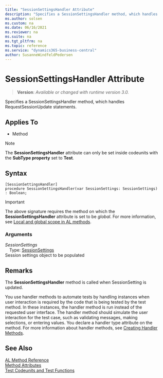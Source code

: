 ```yaml
---
title: "SessionSettingsHandler Attribute"
description: "Specifies a SessionSettingsHandler method, which handles RequestSessionUpdate statements."
ms.author: solsen
ms.custom: na
ms.date: 06/16/2021
ms.reviewer: na
ms.suite: na
ms.tgt_pltfrm: na
ms.topic: reference
ms.service: "dynamics365-business-central"
author: SusanneWindfeldPedersen
---
```

[//]: # (START>DO_NOT_EDIT)
[//]: # (IMPORTANT:Do not edit any of the content between here and the END>DO_NOT_EDIT.)
[//]: # (Any modifications should be made in the .xml files in the ModernDev repo.)

# SessionSettingsHandler Attribute
> **Version**: _Available or changed with runtime version 3.0._

Specifies a SessionSettingsHandler method, which handles RequestSessionUpdate statements.


## Applies To

- Method

> [!NOTE]
> The **SessionSettingsHandler** attribute can only be set inside codeunits with the **SubType property** set to **Test**.

## Syntax

```
[SessionSettingsHandler]
procedure SessionSettingsHandler(var SessionSettings: SessionSettings) : Boolean;
```
> [!IMPORTANT]
> The above signature requires the method on which the **SessionSettingsHandler** attribute is set to be *global*. For more information, see [Local and global scope in AL methods](../devenv-al-methods.md%23local-and-global-scope).

### Arguments
*SessionSettings*  
&emsp;Type: [SessionSettings](../methods-auto/sessionsettings/sessionsettings-data-type.md)  
Session settings object to be populated  

[//]: # (IMPORTANT: END>DO_NOT_EDIT)
## Remarks

The **SessionSettingsHandler** method is called when SessionSetting is updated. 

You use handler methods to automate tests by handling instances when user interaction is required by the code that is being tested by the test method. In these instances, the handler method is run instead of the requested user interface. The handler method should simulate the user interaction for the test case, such as validating messages, making selections, or entering values. You declare a handler type attribute on the method. For more information about handler methods, see [Creating Handler Methods](../devenv-creating-handler-methods.md).

## See Also

[AL Method Reference](../methods-auto/library.md)  
[Method Attributes](devenv-method-attributes.md)  
[Test Codeunits and Test Functions](../devenv-test-codeunits-and-test-methods.md)